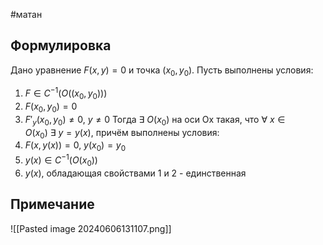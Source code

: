 #матан 
## Формулировка
Дано уравнение $F(x, y) = 0$ и точка $(x_0, y_0)$. Пусть выполнены условия:
1. $F \in C^{-1}(O((x_0, y_0)))$
2. $F(x_0, y_0) = 0$
3. $F'_y(x_0, y_0) \neq 0, \ y \neq 0$
Тогда $\exists \ O(x_0)$ на оси Ox такая, что $\forall \ x \in O(x_0) \ \exists \ y = y(x)$, причём выполнены условия:
1. $F(x, y(x)) = 0, \ y(x_0) = y_0$
2. $y(x) \in C^{-1}(O(x_0))$
3. $y(x)$, обладающая свойствами 1 и 2 - единственная
## Примечание
![[Pasted image 20240606131107.png]]